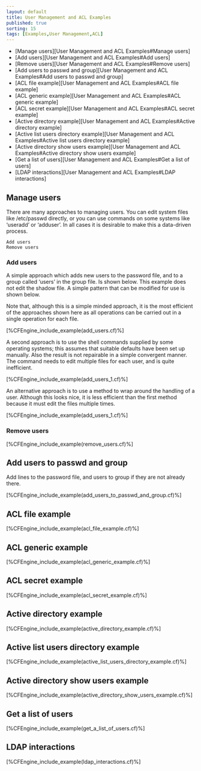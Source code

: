 ```yaml
---
layout: default
title: User Management and ACL Examples 
published: true
sorting: 15
tags: [Examples,User Management,ACL]
---
```


* [Manage users][User Management and ACL Examples#Manage users]
* [Add users][User Management and ACL Examples#Add users]
* [Remove users][User Management and ACL Examples#Remove users]
* [Add users to passwd and group][User Management and ACL Examples#Add users to passwd and group]
* [ACL file example][User Management and ACL Examples#ACL file example]
* [ACL generic example][User Management and ACL Examples#ACL generic example]
* [ACL secret example][User Management and ACL Examples#ACL secret example]
* [Active directory example][User Management and ACL Examples#Active directory example]
* [Active list users directory example][User Management and ACL Examples#Active list users directory example]
* [Active directory show users example][User Management and ACL Examples#Active directory show users example]
* [Get a list of users][User Management and ACL Examples#Get a list of users]
* [LDAP interactions][User Management and ACL Examples#LDAP interactions]

## Manage users

There are many approaches to managing users. You can edit system files like /etc/passwd directly, or you can use commands on some systems like ‘useradd’ or ‘adduser’. In all cases it is desirable to make this a data-driven process.

    Add users
    Remove users

### Add users

A simple approach which adds new users to the password file, and to a group called ‘users’ in the group file. Is shown below. This example does not edit the shadow file. A simple pattern that can be modified for use is shown below.

Note that, although this is a simple minded approach, it is the most efficient of the approaches shown here as all operations can be carried out in a single operation for each file.


[%CFEngine_include_example(add_users.cf)%]

A second approach is to use the shell commands supplied by some operating systems; this assumes that suitable defaults have been set up manually. Also the result is not repairable in a simple convergent manner. The command needs to edit multiple files for each user, and is quite inefficient.


[%CFEngine_include_example(add_users_1.cf)%]

An alternative approach is to use a method to wrap around the handling of a user. Although this looks nice, it is less efficient than the first method because it must edit the files multiple times.


[%CFEngine_include_example(add_users_1.cf)%]

### Remove users


[%CFEngine_include_example(remove_users.cf)%]

## Add users to passwd and group ##

Add lines to the password file, and users to group if they are not already there.


[%CFEngine_include_example(add_users_to_passwd_and_group.cf)%]

## ACL file example


[%CFEngine_include_example(acl_file_example.cf)%]

## ACL generic example


[%CFEngine_include_example(acl_generic_example.cf)%]

## ACL secret example


[%CFEngine_include_example(acl_secret_example.cf)%]

## Active directory example


[%CFEngine_include_example(active_directory_example.cf)%]

## Active list users directory example


[%CFEngine_include_example(active_list_users_directory_example.cf)%]

## Active directory show users example


[%CFEngine_include_example(active_directory_show_users_example.cf)%]

## Get a list of users


[%CFEngine_include_example(get_a_list_of_users.cf)%]

## LDAP interactions

[%CFEngine_include_example(ldap_interactions.cf)%]
